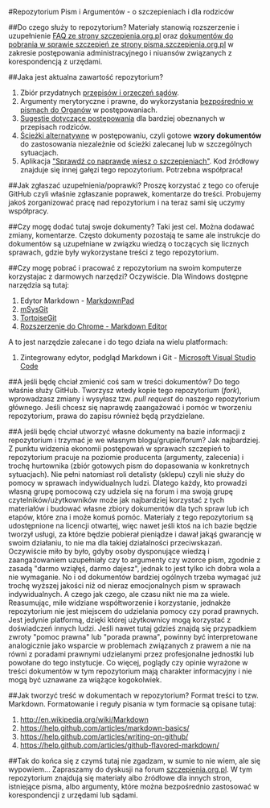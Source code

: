 #Repozytorium Pism i Argumentów - o szczepieniach i dla rodziców

##Do czego służy to repozytorium?
Materiały stanowią rozszerzenie i uzupełnienie [FAQ ze strony szczepienia.org.pl](http://www.pisma.szczepienia.org.pl/faq.php) oraz 
[dokumentów do pobrania w sprawie szczepień ze strony pisma.szczepienia.org.pl](http://www.pisma.szczepienia.org.pl/) w zakresie postępowania administracyjnego i niuansów związanych z korespondencją z urzędami.

##Jaka jest aktualna zawartość repozytorium?
  1. Zbiór przydatnych [przepisów i orzeczeń sądów](https://github.com/szanitani/szczepienia/tree/master/Przepisy).
  2. Argumenty merytoryczne i prawne, do wykorzystania [bezpośrednio w pismach do Organów](https://github.com/szanitani/szczepienia/tree/master/Argumenty) w postępowaniach.
  3. [Sugestie dotyczące postępowania](https://github.com/szanitani/szczepienia/blob/master/Szczepienia%20Postepowanie%202.md) dla bardziej obeznanych w przepisach rodziców.
  4. [Ścieżki alternatywne](https://github.com/szanitani/szczepienia/blob/master/Sciezki%20alternatywne) w postępowaniu, czyli gotowe **wzory dokumentów** do zastosowania niezależnie od ścieżki zalecanej lub w szczególnych sytuacjach.
  5. Aplikacja ["Sprawdź co naprawdę wiesz o szczepieniach"](http://szanitani.github.io/szczepienia/cowiesz.html). Kod źródłowy znajduje się innej gałęzi tego repozytorium. Potrzebna współpraca!

##Jak zgłaszać uzupełnienia/poprawki?
Proszę korzystać z tego co oferuje GitHub czyli właśnie zgłaszanie poprawek, komentarze do treści. Probujemy jakoś zorganizować pracę nad repozytorium i na teraz sami się uczymy współpracy.

##Czy mogę dodać tutaj swoje dokumenty?
Taki jest cel. Można dodawać zmiany, komentarze. Często dokumenty pozostają te same ale instrukcje do dokumentów są uzupełniane w związku wiedzą o toczących się licznych sprawach, gdzie były wykorzystane treści z tego repozytorium.

##Czy mogę pobrać i pracować z repozytorium na swoim komputerze korzystajac z darmowych narzędzi?
Oczywiście. Dla Windows dostępne narzędzia są tutaj:
  1. Edytor Markdown - [MarkdownPad](http://markdownpad.com/download.html)
  2. [mSysGit](http://msysgit.github.io/)
  3. [TortoiseGit](https://code.google.com/p/tortoisegit/wiki/Download?tm=2)
  4. [Rozszerzenie do Chrome - Markdown Editor](https://chrome.google.com/webstore/detail/markdown-editor/ekdcaddpmiodcipjfmffhhefijpdckaf?hl=pl)

A to jest narzędzie zalecane i do tego działa na wielu platformach:
  1. Zintegrowany edytor, podgląd Markdown i Git - [Microsoft Visual Studio Code](https://code.visualstudio.com/)

##A jeśli będę chciał zmienić coś sam w treści dokumentów?
Do tego właśnie służy GitHub. Tworzysz wtedy kopie tego repozytorium (*fork*), wprowadzasz zmiany i wysyłasz tzw. *pull request* do naszego repozytorium głównego. Jeśli chcesz się naprawdę zaangażować i pomóc w tworzeniu repozytorium, prawa do zapisu również będą przydzielane.

##A jeśli będę chciał utworzyć własne dokumenty na bazie informacji z repozytorium i trzymać je we własnym blogu/grupie/forum?
Jak najbardziej. Z punktu widzenia ekonomii postępowań w sprawach szczepień to repozytorium pracuje na poziomie producenta (argumenty, zalecenia) i trochę hurtownika (zbiór gotowych pism do dopasowania w konkretnych sytuacjach). Nie pełni natomiast roli detalisty (sklepu) czyli nie służy do pomocy w sprawach indywidualnych ludzi. Dlatego każdy, kto prowadzi własną grupę pomocową czy udziela się na forum i ma swoją grupę czytelników/użytkowników może jak najbardziej korzystać z tych materiałów i budować własne zbiory dokumentów dla tych spraw lub ich etapów, które zna i może komuś pomóc. Materiały z tego repozytorium są udostępnione na licencji otwartej, więc nawet jeśli ktoś na ich bazie będzie tworzył usługi, za które będzie pobierał pieniądze i dawał jakąś gwarancję w swoim działaniu, to nie ma dla takiej działalności przeciwskazań. Oczywiście miło by było, gdyby osoby dysponujące wiedzą i zaangażowaniem uzupełniały czy to argumenty czy wzorce pism, zgodnie z zasadą "darmo wziąłęś, darmo dajesz", jednak to jest tylko ich dobra wola a nie wymaganie. No i od dokumentów bardziej ogólnych trzeba wymagać już trochę wyższej jakości niż od nieraz emocjonalnych pism w sprawach indywidualnych. A czego jak czego, ale czasu nikt nie ma za wiele.
Reasumując, mile widziane współtworzenie i korzystanie, jednakże repozytorium nie jest miejscem do udzielania pomocy czy porad prawnych. Jest jedynie platformą, dzięki której użytkownicy mogą korzystać z doświadczeń innych ludzi. Jeśli nawet tutaj gdzieś znajdą się przypadkiem zwroty "pomoc prawna" lub "porada prawna", powinny być interpretowane analogicznie jako wsparcie w problemach związanych z prawem a nie na równi z poradami prawnymi udzielanymi przez profesjonalne jednostki lub powołane do tego instytucje. Co więcej, poglądy czy opinie wyrażone w treści dokumentów w tym repozytorium mają charakter informacyjny i nie mogą być uznawane za wiążące kogokolwiek.

##Jak tworzyć treść w dokumentach w repozytorium?
Format treści to tzw. Markdown. Formatowanie i reguły pisania w tym formacie są opisane tutaj:
  1. http://en.wikipedia.org/wiki/Markdown
  2. https://help.github.com/articles/markdown-basics/
  3. https://help.github.com/articles/writing-on-github/
  4. https://help.github.com/articles/github-flavored-markdown/

##Tak do końca się z czymś tutaj nie zgadzam, w sumie to nie wiem, ale się wypowiem...
Zapraszamy do dyskusji na forum [szczepienia.org.pl](http://szczepienia.org.pl). W tym repozytorium znajdują się materiały albo źródłowe dla innych stron, istniejące pisma, albo argumenty, które można bezpośrednio zastosować w korespondencji z urzędami lub sądami.
